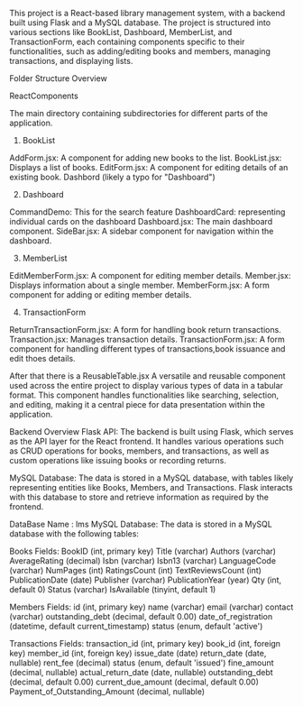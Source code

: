 This project is a React-based library management system, with a backend built using Flask and a MySQL database. The project is structured into various sections like BookList, Dashboard, MemberList, and TransactionForm, each containing components specific to their functionalities, such as adding/editing books and members, managing transactions, and displaying lists.


Folder Structure Overview

ReactComponents

The main directory containing subdirectories for different parts of the application.
1. BookList

AddForm.jsx: A component for adding new books to the list.
BookList.jsx: Displays a list of books.
EditForm.jsx: A component for editing details of an existing book.
Dashbord (likely a typo for "Dashboard")

2. Dashboard

CommandDemo: This for the search feature
DashboardCard: representing individual cards on the dashboard
Dashboard.jsx: The main dashboard component.
SideBar.jsx: A sidebar component for navigation within the dashboard.

3. MemberList

EditMemberForm.jsx: A component for editing member details.
Member.jsx: Displays information about a single member.
MemberForm.jsx: A form component for adding or editing member details.

4. TransactionForm

ReturnTransactionForm.jsx: A form for handling book return transactions.
Transaction.jsx: Manages transaction details.
TransactionForm.jsx: A form component for handling different types of transactions,book issuance and edit thoes details.





After that there is a 
ReusableTable.jsx
A versatile and reusable component used across the entire project to display various types of data in a tabular format. This component handles functionalities like searching, selection, and editing, making it a central piece for data presentation within the application.










Backend Overview
Flask API: 
The backend is built using Flask, which serves as the API layer for the React frontend. It handles various operations such as CRUD operations for books, members, and transactions, as well as custom operations like issuing books or recording returns.

MySQL Database: 
The data is stored in a MySQL database, with tables likely representing entities like Books, Members, and Transactions. Flask interacts with this database to store and retrieve information as required by the frontend.



DataBase Name : lms 
MySQL Database: The data is stored in a MySQL database with the following tables:

Books Fields:
BookID (int, primary key)
Title (varchar)
Authors (varchar)
AverageRating (decimal)
Isbn (varchar)
Isbn13 (varchar)
LanguageCode (varchar)
NumPages (int)
RatingsCount (int)
TextReviewsCount (int)
PublicationDate (date)
Publisher (varchar)
PublicationYear (year)
Qty (int, default 0)
Status (varchar)
IsAvailable (tinyint, default 1)



Members
Fields:
id (int, primary key)
name (varchar)
email (varchar)
contact (varchar)
outstanding_debt (decimal, default 0.00)
date_of_registration (datetime, default current_timestamp)
status (enum, default 'active')



Transactions
Fields:
transaction_id (int, primary key)
book_id (int, foreign key)
member_id (int, foreign key)
issue_date (date)
return_date (date, nullable)
rent_fee (decimal)
status (enum, default 'issued')
fine_amount (decimal, nullable)
actual_return_date (date, nullable)
outstanding_debt (decimal, default 0.00)
current_due_amount (decimal, default 0.00)
Payment_of_Outstanding_Amount (decimal, nullable)
